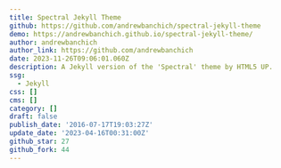 ```yaml
---
title: Spectral Jekyll Theme
github: https://github.com/andrewbanchich/spectral-jekyll-theme
demo: https://andrewbanchich.github.io/spectral-jekyll-theme/
author: andrewbanchich
author_link: https://github.com/andrewbanchich
date: 2023-11-26T09:06:01.060Z
description: A Jekyll version of the 'Spectral' theme by HTML5 UP.
ssg:
  - Jekyll
css: []
cms: []
category: []
draft: false
publish_date: '2016-07-17T19:03:27Z'
update_date: '2023-04-16T00:31:00Z'
github_star: 27
github_fork: 44
---
```

